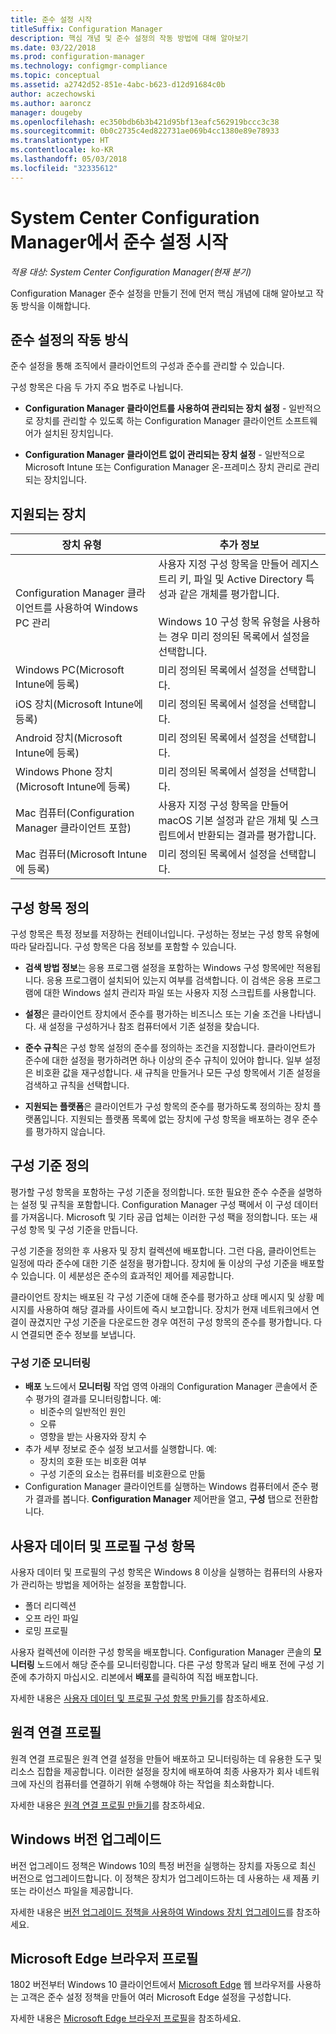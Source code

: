 ```yaml
---
title: 준수 설정 시작
titleSuffix: Configuration Manager
description: 핵심 개념 및 준수 설정의 작동 방법에 대해 알아보기
ms.date: 03/22/2018
ms.prod: configuration-manager
ms.technology: configmgr-compliance
ms.topic: conceptual
ms.assetid: a2742d52-851e-4abc-b623-d12d91684c0b
author: aczechowski
ms.author: aaroncz
manager: dougeby
ms.openlocfilehash: ec350bdb6b3b421d95bf13eafc562919bccc3c38
ms.sourcegitcommit: 0b0c2735c4ed822731ae069b4cc1380e89e78933
ms.translationtype: HT
ms.contentlocale: ko-KR
ms.lasthandoff: 05/03/2018
ms.locfileid: "32335612"
---
```

# <a name="get-started-with-compliance-settings-in-system-center-configuration-manager"></a>System Center Configuration Manager에서 준수 설정 시작

*적용 대상: System Center Configuration Manager(현재 분기)*

Configuration Manager 준수 설정을 만들기 전에 먼저 핵심 개념에 대해 알아보고 작동 방식을 이해합니다.  



## <a name="how-compliance-settings-work"></a>준수 설정의 작동 방식  
 준수 설정을 통해 조직에서 클라이언트의 구성과 준수를 관리할 수 있습니다.  

 구성 항목은 다음 두 가지 주요 범주로 나뉩니다.  

-   **Configuration Manager 클라이언트를 사용하여 관리되는 장치 설정** - 일반적으로 장치를 관리할 수 있도록 하는 Configuration Manager 클라이언트 소프트웨어가 설치된 장치입니다.  

-   **Configuration Manager 클라이언트 없이 관리되는 장치 설정** - 일반적으로 Microsoft Intune 또는 Configuration Manager 온-프레미스 장치 관리로 관리되는 장치입니다.  



## <a name="what-devices-are-supported"></a>지원되는 장치  

| 장치 유형 | 추가 정보 |  
|------------|----------------------|  
| Configuration Manager 클라이언트를 사용하여 Windows PC 관리 | 사용자 지정 구성 항목을 만들어 레지스트리 키, 파일 및 Active Directory 특성과 같은 개체를 평가합니다.<br /><br /> Windows 10 구성 항목 유형을 사용하는 경우 미리 정의된 목록에서 설정을 선택합니다. |  
| Windows PC(Microsoft Intune에 등록) | 미리 정의된 목록에서 설정을 선택합니다. |  
| iOS 장치(Microsoft Intune에 등록) | 미리 정의된 목록에서 설정을 선택합니다. |  
| Android 장치(Microsoft Intune에 등록) | 미리 정의된 목록에서 설정을 선택합니다. |  
| Windows Phone 장치(Microsoft Intune에 등록) | 미리 정의된 목록에서 설정을 선택합니다. |  
| Mac 컴퓨터(Configuration Manager 클라이언트 포함) | 사용자 지정 구성 항목을 만들어 macOS 기본 설정과 같은 개체 및 스크립트에서 반환되는 결과를 평가합니다. |  
| Mac 컴퓨터(Microsoft Intune에 등록) | 미리 정의된 목록에서 설정을 선택합니다. |  



## <a name="what-is-a-configuration-item"></a>구성 항목 정의  
 구성 항목은 특정 정보를 저장하는 컨테이너입니다. 구성하는 정보는 구성 항목 유형에 따라 달라집니다. 구성 항목은 다음 정보를 포함할 수 있습니다.

-   **검색 방법 정보**는 응용 프로그램 설정을 포함하는 Windows 구성 항목에만 적용됩니다. 응용 프로그램이 설치되어 있는지 여부를 검색합니다. 이 검색은 응용 프로그램에 대한 Windows 설치 관리자 파일 또는 사용자 지정 스크립트를 사용합니다.  

-   **설정**은 클라이언트 장치에서 준수를 평가하는 비즈니스 또는 기술 조건을 나타냅니다. 새 설정을 구성하거나 참조 컴퓨터에서 기존 설정을 찾습니다.  

-   **준수 규칙**은 구성 항목 설정의 준수를 정의하는 조건을 지정합니다. 클라이언트가 준수에 대한 설정을 평가하려면 하나 이상의 준수 규칙이 있어야 합니다. 일부 설정은 비호환 값을 재구성합니다. 새 규칙을 만들거나 모든 구성 항목에서 기존 설정을 검색하고 규칙을 선택합니다.  

-   **지원되는 플랫폼**은 클라이언트가 구성 항목의 준수를 평가하도록 정의하는 장치 플랫폼입니다. 지원되는 플랫폼 목록에 없는 장치에 구성 항목을 배포하는 경우 준수를 평가하지 않습니다.  



## <a name="what-is-a-configuration-baseline"></a>구성 기준 정의  
 평가할 구성 항목을 포함하는 구성 기준을 정의합니다. 또한 필요한 준수 수준을 설명하는 설정 및 규칙을 포함합니다. Configuration Manager 구성 팩에서 이 구성 데이터를 가져옵니다. Microsoft 및 기타 공급 업체는 이러한 구성 팩을 정의합니다. 또는 새 구성 항목 및 구성 기준을 만듭니다.  

 구성 기준을 정의한 후 사용자 및 장치 컬렉션에 배포합니다. 그런 다음, 클라이언트는 일정에 따라 준수에 대한 기준 설정을 평가합니다. 장치에 둘 이상의 구성 기준을 배포할 수 있습니다. 이 세분성은 준수의 효과적인 제어를 제공합니다. 

 클라이언트 장치는 배포된 각 구성 기준에 대해 준수를 평가하고 상태 메시지 및 상황 메시지를 사용하여 해당 결과를 사이트에 즉시 보고합니다. 장치가 현재 네트워크에서 연결이 끊겼지만 구성 기준을 다운로드한 경우 여전히 구성 항목의 준수를 평가합니다. 다시 연결되면 준수 정보를 보냅니다.  

### <a name="monitoring-configuration-baselines"></a>구성 기준 모니터링
- **배포** 노드에서 **모니터링** 작업 영역 아래의 Configuration Manager 콘솔에서 준수 평가의 결과를 모니터링합니다. 예:
    - 비준수의 일반적인 원인
    - 오류
    - 영향을 받는 사용자와 장치 수
- 추가 세부 정보로 준수 설정 보고서를 실행합니다. 예:
    - 장치의 호환 또는 비호환 여부
    - 구성 기준의 요소는 컴퓨터를 비호환으로 만듦
- Configuration Manager 클라이언트를 실행하는 Windows 컴퓨터에서 준수 평가 결과를 봅니다. **Configuration Manager** 제어판을 열고, **구성** 탭으로 전환합니다.  



## <a name="user-data-and-profiles-configuration-items"></a>사용자 데이터 및 프로필 구성 항목  
 사용자 데이터 및 프로필의 구성 항목은 Windows 8 이상을 실행하는 컴퓨터의 사용자가 관리하는 방법을 제어하는 설정을 포함합니다.  
   - 폴더 리디렉션
   - 오프 라인 파일
   - 로밍 프로필  

사용자 컬렉션에 이러한 구성 항목을 배포합니다. Configuration Manager 콘솔의 **모니터링** 노드에서 해당 준수를 모니터링합니다. 다른 구성 항목과 달리 배포 전에 구성 기준에 추가하지 마십시오. 리본에서 **배포**를 클릭하여 직접 배포합니다.  

 자세한 내용은 [사용자 데이터 및 프로필 구성 항목 만들기](/sccm/compliance/deploy-use/create-user-data-and-profiles-configuration-items)를 참조하세요.  



## <a name="remote-connection-profiles"></a>원격 연결 프로필  
 원격 연결 프로필은 원격 연결 설정을 만들어 배포하고 모니터링하는 데 유용한 도구 및 리소스 집합을 제공합니다. 이러한 설정을 장치에 배포하여 최종 사용자가 회사 네트워크에 자신의 컴퓨터를 연결하기 위해 수행해야 하는 작업을 최소화합니다.  

자세한 내용은 [원격 연결 프로필 만들기](/sccm/compliance/deploy-use/create-remote-connection-profiles)를 참조하세요.  



## <a name="windows-edition-upgrade"></a>Windows 버전 업그레이드
버전 업그레이드 정책은 Windows 10의 특정 버전을 실행하는 장치를 자동으로 최신 버전으로 업그레이드합니다. 이 정책은 장치가 업그레이드하는 데 사용하는 새 제품 키 또는 라이선스 파일을 제공합니다.

자세한 내용은 [버전 업그레이드 정책을 사용하여 Windows 장치 업그레이드](/sccm/compliance/deploy-use/upgrade-windows-version)를 참조하세요.



## <a name="microsoft-edge-browser-profiles"></a>Microsoft Edge 브라우저 프로필
<!-- 1357310 -->
1802 버전부터 Windows 10 클라이언트에서 [Microsoft Edge](https://technet.microsoft.com/microsoft-edge/bb265256) 웹 브라우저를 사용하는 고객은 준수 설정 정책을 만들어 여러 Microsoft Edge 설정을 구성합니다. 

자세한 내용은 [Microsoft Edge 브라우저 프로필](/sccm/compliance/deploy-use/browser-profiles)을 참조하세요.

